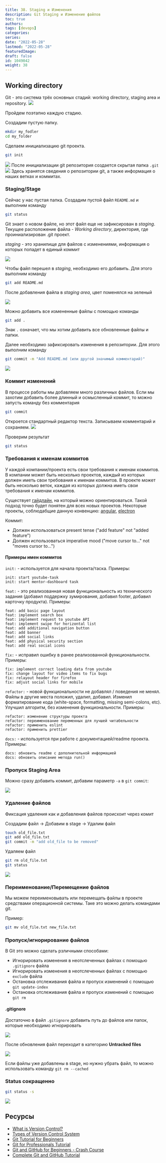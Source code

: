 ```yaml
---
title: 38. Staging и Изменения
description: Git Staging и Изменение файлов
toc: true
authors:
tags: [devops]
categories:
series: 
date: "2022-05-28"
lastmod: "2022-05-28"
featuredImage:
draft: false
id: 1049042
weight: 38
---
```


## Working directory

Git - это система трёх основных стадий: working directory, staging area и repository.
[![](../images/day38_git01.png?v2)](../images/day38_git01.png?v2)

Пройдем поэтапно каждую стадию.

Создадим пустую папку.
```bash
mkdir my_fodler
cd my_folder
```
Сделаем инициализацию git проекта.
```bash
git init
```
[![](../images/Day38_Git1.png)](../images/Day38_Git1.png)
После инициализации git репозитория создается скрытая папка `.git`
![](../images/Day38_Git2.png?v2)
Здесь хранятся сведения о репозитории git, а также информация о наших ветках и коммитах.
### Staging/Stage

Сейчас у нас пустая папка. Создадим пустой файл `README.md` и выполним команду
```bash
git status
```
Git знает о новом файле, но этот файл еще не зафиксирован в *staging*. Текущее расположение файла - *Working directory*, директория, где проиниализирован .git проект.

*staging* - это хранилище для файлов с изменениями, информация о которых попадет в единый коммит

![](../images/Day38_Git3.png?v3)

Чтобы файл перешел в *staging*, необходимо его добавить. Для этого выполним команду
```bash
git add README.md
```
После добавления файла в *staging area*, цвет поменялся на зеленый

![](../images/Day38_Git4.png?v2)

Можно добавить все измененные файлы с помощью команды
```bash
git add .
```
Знак `.` означает, что мы хотим добавить все обновленные файлы и папки.

Далее необходимо зафиксировать изменения в репозитории. Для этого выполним команду
```bash
git commit -m "Add README.md (или другой значимый комментарий)"
```
![](../images/Day38_Git5.png?v2)
### Коммит изменений
В процессе работы мы добавляем много различных файлов. Если мы захотим добавить более длинный и осмысленный коммит, то можно запусть команду без комментария

```bash
git commit
```
Откроется стандартный редактор текста. Записываем комментарий и сохраняем.
![](../images/Day38_Git7.png?v2)

Проверим результат
```bash
git status
```

### Требования к именам коммитов

У каждой компании/проекта есть свои требования к именам коммитов. В компании может быть несколько проектов, каждый из которых должен иметь свои требования к именам коммитов. В проекте может быть несколько веток, каждая из которых должна иметь свои требования к именам коммитов. 

Существует [гайдлайн](https://www.conventionalcommits.org/ru/v1.0.0/), на который можно ориентироваться. Такой подход точно будет понятен для всех новых проектов. Некоторые проекты, соблюдабщие данную конвенцию: [angular](https://github.com/angular/angular/commits/main), [electron](https://github.com/electron/electron/commits/)

Коммит:
* Должен использоваться present tense ("add feature" not "added feature")
* Должен использоваться imperative mood ("move cursor to..." not "moves cursor to...")

#### Примеры имен коммитов
`init:` - используется для начала проекта/таска. Примеры:
```
init: start youtube-task
init: start mentor-dashboard task
```
`feat:` - это реализованная новая функциональность из технического задания (добавил поддержку зумирования, добавил footer, добавил карточку продукта). Примеры:
```
feat: add basic page layout
feat: implement search box 
feat: implement request to youtube API
feat: implement swipe for horizontal list
feat: add additional navigation button
feat: add banner
feat: add social links
feat: add physical security section
feat: add real social icons
```
`fix:` - исправил ошибку в ранее реализованной функциональности. Примеры:
```
fix: implement correct loading data from youtube
fix: change layout for video items to fix bugs
fix: relayout header for firefox
fix: adjust social links for mobile
```
`refactor:` - новой функциональности не добавлял / поведения не менял. Файлы в другие места положил, удалил, добавил. Изменил форматирование кода (white-space, formatting, missing semi-colons, etc). Улучшил алгоритм, без изменения функциональности. Примеры:
```
refactor: изменение структуры проекта
refactor: переименование переменных для лучшей читабельности
refactor: применить eslint
refactor: применить prettier
```
`docs:` - используется при работе с документацией/readme проекта. Примеры:
```
docs: обновить readme с дополнительной информацией
docs: обновить описание метода run()
```

### Пропуск Staging Area

Можно сразу добавить коммит, добавим параметр `-a` в `git commit`:

![](../images/Day38_Git8.png?v2)

### Удаление файлов
Фиксация удаления как и добавления файлов происхоит через комит

Создадим файл -> Добавим в stage -> Удалим файл

```bash
touch old_file.txt
git add old_file.txt
git commit -m "add old_file to be removed"
```

Удаляем файл
    
```bash
git rm old_file.txt
git status
```

![](../images/Day38_Git9.png?v2)

### Переименование/Перемещение файлов

Мы можем переименовывать или перемещать файлы в проекте средствами операционной системы. Таке это можно делать командами git. 

Пример:

```bash
git mv old_file.txt new_file.txt
```

### Пропуск/игнорирование файлов

В Git это можно сделать рзличными способами:
- Игнорировать изменения в неотслеченных файлах с помощью `.gitignore` файла
- Игнорировать изменения в неотслеченных файлах с помощью `exclude` файла
- Остановка отслеживания файла и пропуск изменений с помощью `git update-index`
- Остановка отслеживания файла и пропуск изменений с помощью `git rm`

#### .gitignore

Достаточно в файл `.gitignore` добавить путь до файлов или папок, которые необходимо игнорировать

![](../images/Day38_Git13.png?v2)

После обновления файл переходит в категорию **Untracked files**

![](../images/Day38_Git14.png?v2)

Если файлы уже добавлены в stage, но нужно убрать файл, то можно использовать команду `git rm --cached`

### Status сокращенно

```bash
git status -s
```
![](../images/Day38_Git16.png?v1)
## Ресурсы 

- [What is Version Control?](https://www.youtube.com/watch?v=Yc8sCSeMhi4)
- [Types of Version Control System](https://www.youtube.com/watch?v=kr62e_n6QuQ)
- [Git Tutorial for Beginners](https://www.youtube.com/watch?v=8JJ101D3knE&t=52s) 
- [Git for Professionals Tutorial](https://www.youtube.com/watch?v=Uszj_k0DGsg) 
- [Git and GitHub for Beginners - Crash Course](https://www.youtube.com/watch?v=RGOj5yH7evk&t=8s) 
- [Complete Git and GitHub Tutorial](https://www.youtube.com/watch?v=apGV9Kg7ics)
